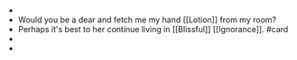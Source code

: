 -
- Would you be a dear and fetch me my hand [[Lotion]] from my room?
- Perhaps it's best to her continue living in [[Blissful]] [[Ignorance]]. #card
-
-